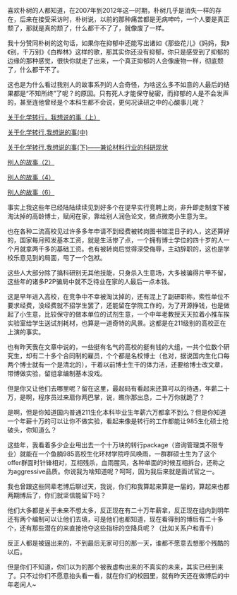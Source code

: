 <p>喜欢朴树的人都知道，在2007年到2012年这一时期，朴树几乎是消失一样的存在，后来在接受采访时，朴树说，以前的那种痛苦都是无病呻吟，一个人要是真正颓了，那就是真的颓了，什么都干不了了，就像废了一样。</p><p>我十分赞同朴树的这句话，如果你在抑郁中还能写出诸如《那些花儿》《妈妈，我》《别，千万别》《白桦林》这样的歌，那其实你还没有抑郁，你只是感受到了抑郁的边缘的那种感觉，很快你就走了出来，一个真正抑郁的人会像废物一样，彻底颓了，什么都干不了。</p><p>这也是为什么看过我别人的故事系列的人会奇怪，为啥这么多不如意的人最后的结果都是“不知所终”了呢？的原因。只有死人才能保守秘密，而抑郁的人是不会发声的，甚至连他曾经是个本科生都不会说，更何况读研之中的心酸事儿呢？</p><p><a href="https://zhuanlan.zhihu.com/p/24448286" class="internal">关于化学转行，我想说的事（上）</a></p><p><a href="https://zhuanlan.zhihu.com/p/24474490" class="internal">关于化学转行,我想说的事(中)</a></p><p><a href="https://zhuanlan.zhihu.com/p/24495037" class="internal">关于化学转行,我想说的事(下)——兼论材料行业的科研现状</a></p><p><a href="https://zhuanlan.zhihu.com/p/24543168" class="internal">别人的故事（2）</a></p><p><a href="https://zhuanlan.zhihu.com/p/24544973" class="internal">别人的故事（4）</a></p><p><a href="https://zhuanlan.zhihu.com/p/24607608" class="internal">别人的故事（6）</a></p><p>事实上我这些年已经陆陆续续见到好多个在提早实行竞聘上岗，非升即走制度下被淘汰掉的高龄博士，赋闲在家，靠给别人润色论文，做点微商小生意为生。</p><p>也在各种二流高校见过许多多年申请不到经费被转岗图书馆混日子的人，这还算好的，国家每月照发基本工资，就是生活惨了点，一个拥有博士学位的四十岁的人一个月就拿两千多的基础工资。也有被转岗后觉得深受侮辱，主动辞职的，这也是学校乐意见到的局面，甩了一个包袱。</p><p>这些人大部分除了搞科研别无其他技能，只身杀入生意场，大多被骗得片甲不留，这些年的诸多P2P骗局中就不乏待业在家的人最后一点本钱。</p><p>这是早年进入高校，在竞争中不幸被淘汰掉的，还有混上了副研职称，索性单位不要求经费，没经费就不招学生罢了，还能留在学院工作的，为了开源挣钱，也是做起了小生意，比较保守的做本单位的试剂生意，一个中年老教授天天拉着小推车挨实验室给学生送试剂耗材，也算是一道奇特的风景。这都是在211级别的高校正在上演的事实。</p><p>也有昨天我在文章中说的，一些挺有名气的高校的挺有钱的大组，一共个位数个研究生，却有二十多个合同制的雇员，个个都是名校博士（也对，据说国内生化口每两个博士就有一个是清北的），干着以前博士生干的体力活，还要给博士改文章，带博做实验，留组拿编制基本没戏。</p><p>但是你又让他们去哪里呢？留在这里，最起码有看起来还算可以的待遇，年薪二十万，是啊，程序员过来扇你两巴掌，说，瞧你那出息，二十万你就跪了？</p><p>是啊，但是你知道国内普通211生化本科毕业生年薪六万都拿不到么？但是你知道一个年薪十万的可以让你不做实验，看起来像是转行的工作都能让985生化硕士抢破头，你知道么？</p><p>这些年，我看着多少企业甩出去一个十万块的转行package（咨询管理类不限专业）就能在一个鱼腩985高校生化环材学院呼风唤雨，一群群硕士生为了这个offer群面时针锋相对，互相残杀，血雨腥风，各种单面的时候互相拆台，还称之为aggressive品质。你说我为啥知道呢？呵呵，因为我后来就是面试官之一。</p><p>我也曾跟这些同辈老博后聊过天，我说，你们和我算起来算是一届的，算起来也都两期博后了，你们就坚信能留下吗？</p><p>他们大多都是关于未来不想太多，反正现在有二十万年薪拿，反正现在组内到明年还有两个编制可以让他们去填，可是他们也都知道，现在看得到的博后有二十多个，还有那些潜在的来直接抢夺这些指标的空降兵呢？（比如关系户和青千）</p><p>反正人都是被逼出来的，不到最后无家可归的那一天，谁都不愿意去想那个残酷的以后。</p><p>但是你们不知道，你们以为的那个被我虚构出来的不真实的未来，其实已经到来了。只不过你们不愿意抬头看一看，就在你们的校园里，就有昨天还在做博后的中年老闲人~</p>